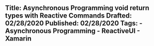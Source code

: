 Title: Asynchronous Programming void return types with Reactive Commands
Drafted: 02/28/2020
Published: 02/28/2020
Tags:
    - Asynchronous Programming
    - ReactiveUI
    - Xamarin
---
